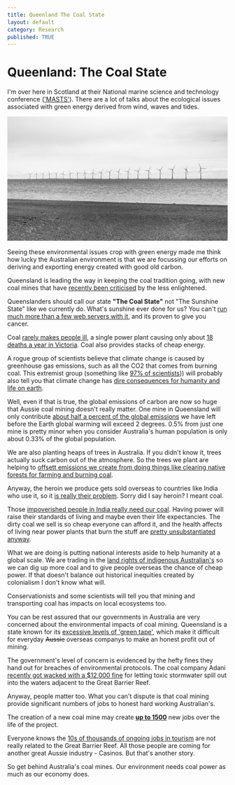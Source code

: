 ```yaml
---
title: Queenland The Coal State
layout: default
category: Research
published: TRUE
---
```


# Queenland: The Coal State

I'm over here in Scotland at their National marine science and technology conference (['MASTS'](https://theconversation.com/why-are-we-still-pursuing-the-adani-carmichael-mine-85100)). There are a lot of talks about the ecological issues associated with green energy derived from wind, waves and tides.

![](/images/wind-farm.jpg)

Seeing these environmental issues crop with green energy made me think how lucky the Australian environment is that we are focussing our efforts on deriving and exporting energy created with good old carbon.

Queensland is leading the way in keeping the coal tradition going, with new coal mines that have [recently been criticised](https://theconversation.com/why-are-we-still-pursuing-the-adani-carmichael-mine-85100) by the less enlightened.

Queenslanders should call our state **"The Coal State"** not "The Sunshine State" like we currently do. What's sunshine ever done for us? You can't [run much more than a few web  servers with it](http://www.bbc.com/future/story/20161013-why-apple-and-google-are-going-solar), and its proven to give you cancer.

Coal [rarely makes people ill](https://www.atse.org.au/Documents/Publications/Reports/Energy/ATSE%20Hidden%20Costs%20Electricity%202009.pdf), a single power plant causing only about [18 deaths a year in Victoria](https://theconversation.com/why-coal-fired-power-stations-need-to-shut-on-health-grounds-68809). Coal also provides stacks of cheap energy.

A rogue group of scientists believe that climate change is caused by greenhouse gas emissions, such as all the CO2 that comes from burning coal. This extremist group (something like [97% of scientists](https://www.skepticalscience.com/global-warming-scientific-consensus-intermediate.htm))) will probably also tell you that climate change has [dire consequences for humanity and life on earth](https://www.ipcc.ch/report/ar5/syr/).

Well, even if that is true, the global emissions of carbon are now so huge that Aussie coal mining doesn't really matter. One mine in Queensland will only contribute [about half a percent of the global emissions](http://www.abc.net.au/news/2016-11-02/fast-tracking-adani-carmichael-coal-mine-a-bad-idea/7988116) we have left before the Earth global warming will exceed 2 degrees. 0.5% from just one mine is pretty minor when you consider Australia's human population is only about 0.33% of the global population.

We are also planting heaps of trees in Australia. If you didn't know it, trees actually suck carbon out of the atmosphere. So the trees we plant are helping to [offsett emissions we create from doing things like clearing native forests for farming and burning coal](https://theconversation.com/stopping-land-clearing-and-replanting-trees-could-help-keep-australia-cool-in-a-warmer-future-63654).

Anyway, the heroin we produce gets sold overseas to countries like India who use it, so it [is really their problem](http://www.theaustralian.com.au/national-affairs/geoff-cousins-accuses-matthew-canavan-of-drug-dealers-defence-on-adani/news-story/5b9d18577faed2dce79d39f39c1f30c3). Sorry did I say heroin? I meant coal.

Those [impoverished people in India really need our coal](https://theconversation.com/why-are-we-still-pursuing-the-adani-carmichael-mine-85100). Having power will raise their standards of living and maybe even their life expectancies. The dirty coal we sell is so cheap everyone can afford it, and the health affects of living near power plants that burn the stuff are [pretty unsubstantiated anyway](https://theconversation.com/why-coal-fired-power-stations-need-to-shut-on-health-grounds-68809).

What we are doing is putting national interests aside to help humanity at a global scale. We are trading in the [land rights of indigenous Australian's](https://theconversation.com/australias-climate-bomb-the-senselessness-of-adanis-carmichael-coal-mine-76155) so we can dig up more coal and to give people overseas the chance of cheap power. If that doesn't balance out historical inequities created by colonialism I don't know what will.

Conservationists and some scientists will tell you that mining and transporting coal has impacts on local ecosystems too.

You can be rest assured that our governments in Australia are very concerned about the environmental impacts of coal mining. Queensland is a state known for its [excessive levels of 'green tape'](http://statements.qld.gov.au/Statement/Id/79374), which make it difficult for everyday ~~Aussie~~ overseas companys to make an honest profit out of mining.

The government's level of concern is evidenced by the hefty fines they hand out for breaches of environmental protocols. The coal company Adani [recently got wacked with a $12,000 fine](http://www.abc.net.au/news/2017-08-11/adani-avoids-multi-million-dollar-fine-over-sediment-water/8796178) for letting toxic stormwater spill out into the waters adjacent to the Great Barrier Reef.

Anyway, people matter too. What you can't dispute is that coal mining provide significant numbers of jobs to honest hard working Australian's.

The creation of a new coal mine may create [**up to 1500**](http://www.theaustralian.com.au/business/business-spectator/fact-check-will-adanis-coal-mine-really-boost-employment-by-10000-jobs/news-story/903c1932738b1d1a1763c74e45f4d7c7) new jobs over the life of the project.

Everyone knows the [10s of thousands of ongoing jobs in tourism](http://www.telegraph.co.uk/news/2017/06/26/great-barrier-reef-now-worth-56bn-australias-economy/) are not really related to the Great Barrier Reef. All those people are coming for another great Aussie industry - Casinos. But that's another story.

So get behind Australia's coal mines. Our environment needs coal power as much as our economy does.
